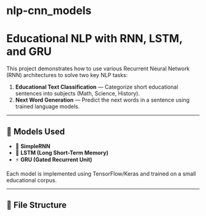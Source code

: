 
# nlp-cnn_models

# Educational NLP with RNN, LSTM, and GRU

This project demonstrates how to use various Recurrent Neural Network (RNN) architectures to solve two key NLP tasks:
1. **Educational Text Classification** — Categorize short educational sentences into subjects (Math, Science, History).
2. **Next Word Generation** — Predict the next words in a sentence using trained language models.

---

## 🧠 Models Used

- 🔁 **SimpleRNN**
- 🧠 **LSTM (Long Short-Term Memory)**
- ⚡ **GRU (Gated Recurrent Unit)**

Each model is implemented using TensorFlow/Keras and trained on a small educational corpus.

---

## 📁 File Structure





